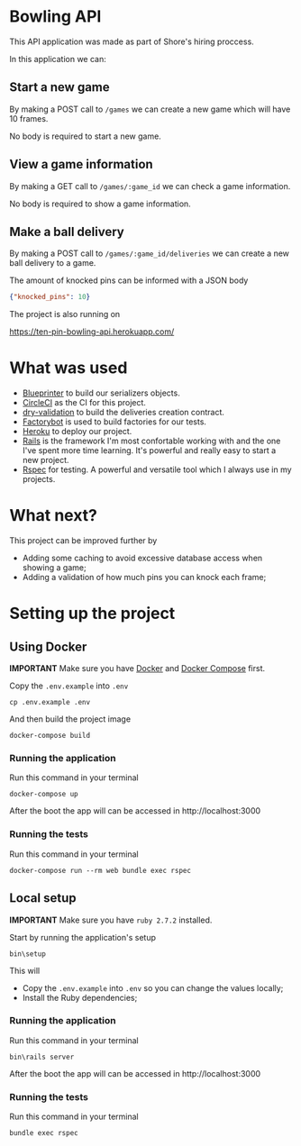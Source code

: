 # Bowling API
This API application was made as part of Shore's hiring proccess.

In this application we can:

## Start a new game
By making a POST call to `/games` we can create a new game which will have 10 frames.

No body is required to start a new game.

## View a game information
By making a GET call to `/games/:game_id` we can check a game information.

No body is required to show a game information.

## Make a ball delivery
By making a POST call to `/games/:game_id/deliveries` we can create a new ball delivery to a game.

The amount of knocked pins can be informed with a JSON body

```json
{"knocked_pins": 10}
```

The project is also running on

https://ten-pin-bowling-api.herokuapp.com/

# What was used
- [Blueprinter](https://github.com/procore/blueprinter) to build our serializers objects.
- [CircleCI](https://circleci.com/) as the CI for this project.
- [dry-validation](https://dry-rb.org/gems/dry-validation/1.6/) to build the deliveries creation contract.
- [Factorybot](https://github.com/thoughtbot/factory_bot_rails) is used to build factories for our tests.
- [Heroku](https://heroku.com/) to deploy our project.
- [Rails](https://github.com/rails/rails) is the framework I'm most confortable working with and the one I've spent more time learning. It's powerful and really easy to start a new project.
- [Rspec](https://github.com/rspec/rspec) for testing. A powerful and versatile tool which I always use in my projects.

# What next?
This project can be improved further by
- Adding some caching to avoid excessive database access when showing a game;
- Adding a validation of how much pins you can knock each frame;

# Setting up the project

## Using Docker

**IMPORTANT** Make sure you have [Docker](https://docs.docker.com/engine/install/ubuntu/) and [Docker Compose](https://docs.docker.com/compose/install/) first.


Copy the `.env.example` into `.env`

```shell
cp .env.example .env
```

And then build the project image

```shell
docker-compose build
```

### Running the application

Run this command in your terminal

```shell
docker-compose up
```

After the boot the app will can be accessed in http://localhost:3000


### Running the tests

Run this command in your terminal

```shell
docker-compose run --rm web bundle exec rspec
```

## Local setup

**IMPORTANT** Make sure you have `ruby 2.7.2` installed.

Start by running the application's setup

```shell
bin\setup
```

This will
- Copy the `.env.example` into `.env` so you can change the values locally;
- Install the Ruby dependencies;

### Running the application

Run this command in your terminal

```shell
bin\rails server
```

After the boot the app will can be accessed in http://localhost:3000

### Running the tests

Run this command in your terminal

```shell
bundle exec rspec
```
